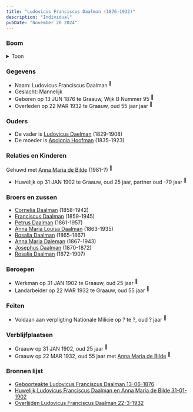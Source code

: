 ```yaml
---
title: "Ludovicus Franciscus Daalman (1876-1932)"
description: "Individual"
pubDate: "November 20 2024"
---
```


### Boom
<details><summary>Toon</summary>

![test](https://www.plantuml.com/plantuml/svg/ZPDHRzem4CVV_IbExSEsXqf9NDO48LgWP6srqcdgzegS-0eMZeriPmXLVFTUIGPCtKRVelFvylF_Pr_v85oeAytyGfcbSAA2GfIBcREraIEhhOFWXF6qX2QmkP88fNAbnkORgsLOGuLLWSut9H_GeGth9RA3gQKMtiCp0u2XTHBTuroL2uFUztgLKARV1yusZ7s0RzjVUTRiEFbQI_jBbRM7Qu6w4kO4X8VRA8gI3E1qpFDEFgJ1pqyAjTn0hrk8OZqjR0WQktr8u67q275AtJUrzk6WqIzghQV2o6dfhFU59HpQ4STmzsC2SHQbyCK9KQy8hAKPB2aJemJSMFlq1qnACFbmpCVyFp0PJ1v-4Wplq00Jq2ZlyJXHrfmXI_WRe5vtXL8gCwCs7iFrU4JZEnTRhfouuWXEjPhDmngrjYjYsx0slBEpjeEr1zWNsfrKeAM4dxEtDdAw5gNoZHXnA8RwOIVrkA2ODt6d5vz_d-ve84a2zuFlb0XFzedi71aZu5uuiaJNSQYqn1tQUVmUJRUJrxJJ63v-UZVI9Lp-qyhTO7kTafsLbF_LocjohOIKivPtNs1NQ2GzrXS0)
</details>

### Gegevens
- Naam: Ludovicus Franciscus Daalman <sup><a href="../s00392/" style="text-decoration:none" title="Geboorteakte Ludovicus Franciscus Daalman 13-06-1876">:link:</a></sup>
- Geslacht: Mannelijk
- Geboren op 13 JUN 1876 te Graauw, Wijk B Nummer 95 <sup><a href="../s00392/" style="text-decoration:none" title="Geboorteakte Ludovicus Franciscus Daalman 13-06-1876">:link:</a></sup>
- Overleden op 22 MAR 1932 te Graauw, oud 55 jaar jaar <sup><a href="../s00403/" style="text-decoration:none" title="Overlijden Ludovicus Franciscus Daalman 22-3-1932">:link:</a></sup>

### Ouders
- De vader is [Ludovicus Daelman](../i00029/) (1829-1908)
- De moeder is [Apolonia Hoofman](../i00028/) (1835-1923)

### Relaties en Kinderen

Gehuwd met [Anna Maria de Bilde](../i00241/) (1981-?) <sup><a href="../s00399/" style="text-decoration:none" title="Huwelijk Ludovicus Franciscus Daalman en Anna Maria de Bilde 31-01-1902">:link:</a></sup>
- Huwelijk op 31 JAN 1902 te Graauw, oud 25 jaar, partner oud -79 jaar <sup><a href="../s00399/" style="text-decoration:none" title="Huwelijk Ludovicus Franciscus Daalman en Anna Maria de Bilde 31-01-1902">:link:</a></sup>

### Broers en zussen
- [Cornelia Daalman](../i00226/) (1858-1942)
- [Franciscus Daalman](../i00227/) (1859-1945)
- [Petrus Daalman](../i00228/) (1861-1957)
- [Anna Maria Louisa Daalman](../i00229/) (1863-1935)
- [Rosalia Daalman](../i00230/) (1865-1867)
- [Anna Maria Daleman](../i00231/) (1867-1943)
- [Josephus Daalman](../i00232/) (1870-1872)
- [Rosalia Daalman](../i00233/) (1872-1907)

### Beroepen
- Werkman op 31 JAN 1902 te Graauw, oud 25 jaar <sup><a href="../s00399/" style="text-decoration:none" title="Huwelijk Ludovicus Franciscus Daalman en Anna Maria de Bilde 31-01-1902">:link:</a></sup>
- Landarbeider op 22 MAR 1932 te Graauw, oud 55 jaar <sup><a href="../s00403/" style="text-decoration:none" title="Overlijden Ludovicus Franciscus Daalman 22-3-1932">:link:</a></sup>

### Feiten
- Voldaan aan verpligting Nationale Milicie op ? te ?, oud ? jaar <sup><a href="../s00399/" style="text-decoration:none" title="Huwelijk Ludovicus Franciscus Daalman en Anna Maria de Bilde 31-01-1902">:link:</a></sup>

### Verblijfplaatsen
- Graauw  op 31 JAN 1902, oud 25 jaar  <sup><a href="../s00399/" style="text-decoration:none" title="Huwelijk Ludovicus Franciscus Daalman en Anna Maria de Bilde 31-01-1902">:link:</a></sup>
- Graauw  op 22 MAR 1932, oud 55 jaar met [Anna Maria de Bilde](../i00241/) <sup><a href="../s00403/" style="text-decoration:none" title="Overlijden Ludovicus Franciscus Daalman 22-3-1932">:link:</a></sup>

### Bronnen lijst
- [Geboorteakte Ludovicus Franciscus Daalman 13-06-1876](../s00392/)
- [Huwelijk Ludovicus Franciscus Daalman en Anna Maria de Bilde 31-01-1902](../s00399/)
- [Overlijden Ludovicus Franciscus Daalman 22-3-1932](../s00403/)